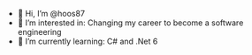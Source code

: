 - 👋 Hi, I’m @hoos87
- 👀 I’m interested in: Changing my career to become a software engineering
- 🌱 I’m currently learning: C# and .Net 6

<!---
hoos87/hoos87 is a ✨ special ✨ repository because its `README.md` (this file) appears on your GitHub profile.
You can click the Preview link to take a look at your changes.
--->
